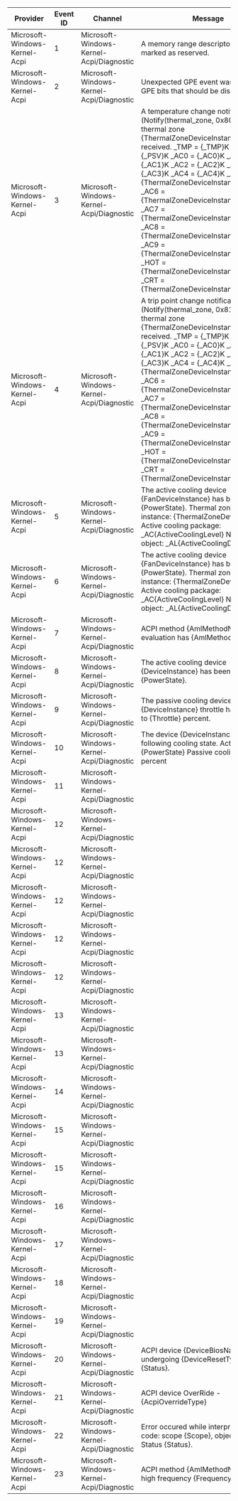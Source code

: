 Provider                       |  Event ID  |  Channel                                   |  Message
-------------------------------|------------|--------------------------------------------|-----------------------------------------------------------------------------------------------------------------------------------------------------------------------------------------------------------------------------------------------------------------------------------------------------------------------------------------------------------------------------------------------------------------------------------------------------------------------------------------------------------------------------------------------------------------------------------------------------------------------------------------------------------------------------------------------------------------------------------
Microsoft-Windows-Kernel-Acpi  |  1         |  Microsoft-Windows-Kernel-Acpi/Diagnostic  |  A memory range descriptor has been marked as reserved.
Microsoft-Windows-Kernel-Acpi  |  2         |  Microsoft-Windows-Kernel-Acpi/Diagnostic  |  Unexpected GPE event was fired on GPE bits that should be disabled.
Microsoft-Windows-Kernel-Acpi  |  3         |  Microsoft-Windows-Kernel-Acpi/Diagnostic  |  A temperature change notification (Notify(thermal_zone, 0x80)) for ACPI thermal zone {ThermalZoneDeviceInstance} has been received.             _TMP = {_TMP}K             _PSV = {_PSV}K             _AC0 = {_AC0}K             _AC1 = {_AC1}K             _AC2 = {_AC2}K             _AC3 = {_AC3}K             _AC4 = {_AC4}K             _AC5 = {ThermalZoneDeviceInstanceLength}0K             _AC6 = {ThermalZoneDeviceInstanceLength}1K             _AC7 = {ThermalZoneDeviceInstanceLength}2K             _AC8 = {ThermalZoneDeviceInstanceLength}3K             _AC9 = {ThermalZoneDeviceInstanceLength}4K             _HOT = {ThermalZoneDeviceInstanceLength}5K             _CRT = {ThermalZoneDeviceInstanceLength}6K
Microsoft-Windows-Kernel-Acpi  |  4         |  Microsoft-Windows-Kernel-Acpi/Diagnostic  |  A trip point change notification (Notify(thermal_zone, 0x81)) for ACPI thermal zone {ThermalZoneDeviceInstance} has been received.             _TMP = {_TMP}K             _PSV = {_PSV}K             _AC0 = {_AC0}K             _AC1 = {_AC1}K             _AC2 = {_AC2}K             _AC3 = {_AC3}K             _AC4 = {_AC4}K             _AC5 = {ThermalZoneDeviceInstanceLength}0K             _AC6 = {ThermalZoneDeviceInstanceLength}1K             _AC7 = {ThermalZoneDeviceInstanceLength}2K             _AC8 = {ThermalZoneDeviceInstanceLength}3K             _AC9 = {ThermalZoneDeviceInstanceLength}4K             _HOT = {ThermalZoneDeviceInstanceLength}5K             _CRT = {ThermalZoneDeviceInstanceLength}6K
Microsoft-Windows-Kernel-Acpi  |  5         |  Microsoft-Windows-Kernel-Acpi/Diagnostic  |  The active cooling device {FanDeviceInstance} has been turned {PowerState}.             Thermal zone device instance: {ThermalZoneDeviceInstance}             Active cooling package: _AC{ActiveCoolingLevel}             Namespace object: _AL{ActiveCoolingDeviceIndex}
Microsoft-Windows-Kernel-Acpi  |  6         |  Microsoft-Windows-Kernel-Acpi/Diagnostic  |  The active cooling device {FanDeviceInstance} has been turned {PowerState}.             Thermal zone device instance: {ThermalZoneDeviceInstance}             Active cooling package: _AC{ActiveCoolingLevel}             Namespace object: _AL{ActiveCoolingDeviceIndex}
Microsoft-Windows-Kernel-Acpi  |  7         |  Microsoft-Windows-Kernel-Acpi/Diagnostic  |  ACPI method {AmlMethodName} evaluation has {AmlMethodState}.
Microsoft-Windows-Kernel-Acpi  |  8         |  Microsoft-Windows-Kernel-Acpi/Diagnostic  |  The active cooling device {DeviceInstance} has been turned {PowerState}.
Microsoft-Windows-Kernel-Acpi  |  9         |  Microsoft-Windows-Kernel-Acpi/Diagnostic  |  The passive cooling device {DeviceInstance} throttle has changed to {Throttle} percent.
Microsoft-Windows-Kernel-Acpi  |  10        |  Microsoft-Windows-Kernel-Acpi/Diagnostic  |  The device {DeviceInstance} has the following cooling state.             Active cooling: {PowerState}             Passive cooling: {Throttle} percent
Microsoft-Windows-Kernel-Acpi  |  11        |  Microsoft-Windows-Kernel-Acpi/Diagnostic  |
Microsoft-Windows-Kernel-Acpi  |  12        |  Microsoft-Windows-Kernel-Acpi/Diagnostic  |
Microsoft-Windows-Kernel-Acpi  |  12        |  Microsoft-Windows-Kernel-Acpi/Diagnostic  |
Microsoft-Windows-Kernel-Acpi  |  12        |  Microsoft-Windows-Kernel-Acpi/Diagnostic  |
Microsoft-Windows-Kernel-Acpi  |  12        |  Microsoft-Windows-Kernel-Acpi/Diagnostic  |
Microsoft-Windows-Kernel-Acpi  |  12        |  Microsoft-Windows-Kernel-Acpi/Diagnostic  |
Microsoft-Windows-Kernel-Acpi  |  13        |  Microsoft-Windows-Kernel-Acpi/Diagnostic  |
Microsoft-Windows-Kernel-Acpi  |  13        |  Microsoft-Windows-Kernel-Acpi/Diagnostic  |
Microsoft-Windows-Kernel-Acpi  |  14        |  Microsoft-Windows-Kernel-Acpi/Diagnostic  |
Microsoft-Windows-Kernel-Acpi  |  15        |  Microsoft-Windows-Kernel-Acpi/Diagnostic  |
Microsoft-Windows-Kernel-Acpi  |  15        |  Microsoft-Windows-Kernel-Acpi/Diagnostic  |
Microsoft-Windows-Kernel-Acpi  |  16        |  Microsoft-Windows-Kernel-Acpi/Diagnostic  |
Microsoft-Windows-Kernel-Acpi  |  17        |  Microsoft-Windows-Kernel-Acpi/Diagnostic  |
Microsoft-Windows-Kernel-Acpi  |  18        |  Microsoft-Windows-Kernel-Acpi/Diagnostic  |
Microsoft-Windows-Kernel-Acpi  |  19        |  Microsoft-Windows-Kernel-Acpi/Diagnostic  |
Microsoft-Windows-Kernel-Acpi  |  20        |  Microsoft-Windows-Kernel-Acpi/Diagnostic  |  ACPI device {DeviceBiosName} is undergoing {DeviceResetType}. Status {Status}.
Microsoft-Windows-Kernel-Acpi  |  21        |  Microsoft-Windows-Kernel-Acpi/Diagnostic  |  ACPI device OverRide - {AcpiOverrideType}
Microsoft-Windows-Kernel-Acpi  |  22        |  Microsoft-Windows-Kernel-Acpi/Diagnostic  |  Error occured while interpreting AML code: scope {Scope}, object {Object}. Status {Status}.
Microsoft-Windows-Kernel-Acpi  |  23        |  Microsoft-Windows-Kernel-Acpi/Diagnostic  |  ACPI method {AmlMethodName} has high frequency {Frequency}.